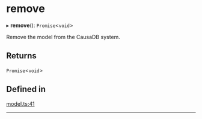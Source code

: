 # remove


▸ **remove**(): `Promise`\<`void`\>

Remove the model from the CausaDB system.

## Returns

`Promise`\<`void`\>

## Defined in

[model.ts:41](https://github.com/causalabs/causadb-node/blob/f466638/src/model.ts#L41)

___
